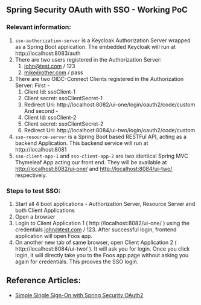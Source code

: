 ## Spring Security OAuth with SSO - Working PoC

### Relevant information:

1. `sso-authorization-server` is a Keycloak Authorization Server wrapped as a Spring Boot application. The embedded Keycloak will run at http://localhost:8083/auth
2. There are two users registered in the Authorization Server:
   1. john@test.com / 123
   2. mike@other.com / pass
3. There are two OIDC-Connect Clients registered in the Authorization Server:
First -
   1. Client Id: ssoClient-1
   2. Client secret: ssoClientSecret-1
   3. Redirect Uri: http://localhost:8082/ui-one/login/oauth2/code/custom
And second -
   1. Client Id: ssoClient-2
   2. Client secret: ssoClientSecret-2
   3. Redirect Uri: http://localhost:8084/ui-two/login/oauth2/code/custom
4. `sso-resource-server` is a Spring Boot based RESTFul API, acting as a backend Application. This backend service will run at http://localhost:8081  
5. `sso-client-app-1` and `sso-client-app-2` are two identical Spring MVC Thymeleaf App acting our front end. They will be available at [http://localhost:8082/ui-one/](http://localhost:8082/ui-one) and [http://localhost:8084/ui-two/](http://localhost:8084/ui-two/) respectively. 

### Steps to test SSO:
1. Start all 4 boot applications - Authorization Server, Resource Server and both Client Applications
2. Open a browser
3. Login to Client Application 1 ( http://localhost:8082/ui-one/ ) using the credentials john@test.com / 123. After successful login, frontend application will open Foos app.
4. On another new tab of same browser, open Client Application 2 ( http://localhost:8084/ui-two/ ). It will ask you for login. Once you click login, it will directly take you to the Foos app page without asking you again for credentials. This prooves the SSO login.

## Reference Articles: 
- [Simple Single Sign-On with Spring Security OAuth2](https://www.baeldung.com/sso-spring-security-oauth2)
